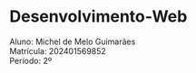 # Desenvolvimento-Web

   Aluno: Michel de Melo Guimarães \
   Matrícula: 202401569852 \
   Período: 2º 
